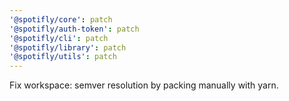 ```yaml
---
'@spotifly/core': patch
'@spotifly/auth-token': patch
'@spotifly/cli': patch
'@spotifly/library': patch
'@spotifly/utils': patch
---
```


Fix workspace: semver resolution by packing manually with yarn.
